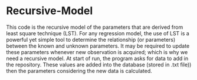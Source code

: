 # Recursive-Model
This code is the recursive model of the parameters that are derived from least square technique (LST). For any regression model, the use of LST is a powerful yet simple tool to determine the relationship (or parameters) between the known and unknown parameters. It may be required to update these parameters whenever new observation is acquired; which is why we need a recursive model. 
At start of run, the program asks for data to add in the repository. These values are added into the database (stored in .txt file)) then the parameters considering the new data is calculated. 
